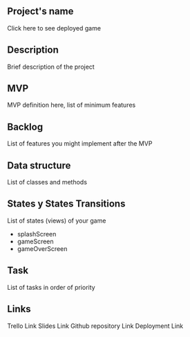 ## Project's name
Click here to see deployed game

## Description
Brief description of the project

## MVP
MVP definition here, list of minimum features

## Backlog
List of features you might implement after the MVP

## Data structure
List of classes and methods

## States y States Transitions
List of states (views) of your game

 - splashScreen
 - gameScreen
 - gameOverScreen

## Task
List of tasks in order of priority

## Links
Trello Link
Slides Link
Github repository Link
Deployment Link